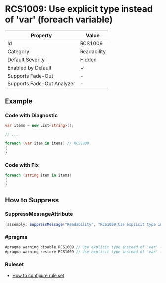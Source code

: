 # RCS1009: Use explicit type instead of 'var' \(foreach variable\)

| Property                    | Value       |
| --------------------------- | ----------- |
| Id                          | RCS1009     |
| Category                    | Readability |
| Default Severity            | Hidden      |
| Enabled by Default          | &#x2713;    |
| Supports Fade\-Out          | \-          |
| Supports Fade\-Out Analyzer | \-          |

## Example

### Code with Diagnostic

```csharp
var items = new List<string>();

// ...

foreach (var item in items) // RCS1009
{
}
```

### Code with Fix

```csharp
foreach (string item in items)
{
}
```

## How to Suppress

### SuppressMessageAttribute

```csharp
[assembly: SuppressMessage("Readability", "RCS1009:Use explicit type instead of 'var' (foreach variable).", Justification = "<Pending>")]
```

### \#pragma

```csharp
#pragma warning disable RCS1009 // Use explicit type instead of 'var' (foreach variable).
#pragma warning restore RCS1009 // Use explicit type instead of 'var' (foreach variable).
```

### Ruleset

* [How to configure rule set](../HowToConfigureAnalyzers.md)
